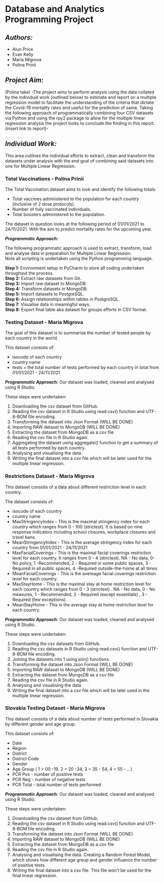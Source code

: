 # Database and Analytics Programming Project #

## *Authors:* ##
- Alun Price
- Evan Kelly
- Maria Migrova
- Polina Prinii


## *Project Aim:* ##
(Polina take)
-The project aims to perform analysis using the data collated by the individual work (outlined below) to estimate and report on a multiple regression model to facilitate the understanding of the criteria that dictate the Covid-19 mortality rates and useful for the prediction of same.
Taking the following approach of programmatically combining four CSV datasets via Python and using the rpy2 package to allow for the multiple linear regression analysis the project looks to conclude the finding in this report. (insert link to report)-  

## *Individual Work:* ##
This area outlines the individual efforts to extract, clean and transform the datasets under analysis with the end goal of combining said datasets into one for Multiple Linear Regression.

### Total Vaccinations - Polina Prinii ###
The Total Vaccination dataset aims to look and identify the following totals:

- Total vaccines administered to the population for each country (inclusive of 2 dose protocols).
- Number of fully vaccinated individuals.
- Total boosters administered to the population.

The dataset in question looks at the following period of 01/01/2021 to 24/11/2021. With the aim to predict mortality rates for the upcoming year.

***Programmatic Approach:***

The following programmatic approach is used to extract, transform, load and analyse data in preparation for Multiple Linear Regression.<br />
Note all scripting is undertaken using the Python programming language.

**Step 1:** Environment setup in PyCharm to store all coding undertaken throughout the process.<br />
**Step 2:** Extract raw datasets from Git. <br />
**Step 3:** Import raw dataset to MongoDB.<br />
**Step 4:** Transform datasets in MongoDB.<br />
**Step 5:** Import datasets to PostgreSQL.<br />
**Step 6:** Assign relationships within tables in PostgreSQL.<br />
**Step 7:** Visualise data in meaningful ways.<br />
**Step 8:** Export final table aka dataset for groups efforts in CSV format. <br />

### Testing Dataset - Maria Migrova ###
The goal of this dataset is to summarise the number of tested people by each country in the world.

This dataset consists of: 
- isocode of each country
- country name
- tests = the total number of tests performed by each country in total from 01/01/2021 - 24/11/2021

***Programmatic Approach:***
Our dataset was loaded, cleaned and analysed using R Studio. 

These steps were undertaken:
1. Downloading the csv dataset from GitHub.
2. Reading the csv dataset in R Studio using read.csv() function and UTF-8-BOM file encoding.
3. Transforming the dataset into Json Format (WILL BE DONE)
4. Importing RAW dataset to MongoDB (WILL BE DONE)
5. Extracting the dataset from MongoDB as a csv file
6. Reading the csv file in R Studio again.
7. Aggregating the dataset using aggregate() function to get a summary of all tests performed by each country.
8. Analysing and visualising the data.
9. Writing the final dataset into a csv file which will be later used for the multiple linear regression.


### Restrictions Dataset - Maria Migrova ###
This dataset consists of a data about different restriction level in each country.

The dataset consists of: 
- isocode of each country
- country name
- MaxStringencyIndex - This is the maximal stringency index for each country which ranges from 0 - 100 (strictest). It is based on nine response indicators including school closures, workplace closures and travel bans.
- MeanStringencyIndex - This is the average stringency index for each country from 01/01/2021 - 24/11/2021
- MaxFacialCoverings - This is the maximal facial coverings restriction level for each country. It ranges from 0 - 4 (strictest). NA - No data, 0- No policy, 1 -Recommended, 2 - Required in some public spaces, 3 - Required in all public spaces, 4 -Required outside-the-home at all times 
- MeanFacialCoverings - This is the avereage facial coverings restriction level for each country.
- MaxStayHome - This is the maximal stay at home restriction level for each country which ranges from 0 - 3 (strictest) . NA - No data, 0 - No measures, 1 - Recommended, 2 - Required (except essentials) , 3 - Required (few exceptions).
- MeanStayHome - This is the average stay at home restriction level for each country.


***Programmatic Approach:***
Our dataset was loaded, cleaned and analysed using R Studio.

These steps were undertaken: 
1. Downloading the csv datasets from GitHub.
2. Reading the csv datasets in R Studio using read.csv() function and UTF-8-BOM file encoding.
3. Joining the datasets into 1 using join() functions.
4. Transforming the dataset into Json Format (WILL BE DONE)
5. Importing RAW dataset to MongoDB (WILL BE DONE)
6. Extracting the dataset from MongoDB as a csv file
7. Reading the csv file in R Studio again.
8. Analysing and visualising the data.
9. Writing the final dataset into a csv file which will be later used in the multiple linear regression.


### Slovakia Testing Dataset - Maria Migrova ###
This dataset consists of a data about number of tests performed in Slovakia by different gender and age group.

This dataset consists of: 
- Date
- Region 
- District
- District Code
- Gender
- Age Group ( 1 = 00 -19, 2 = 20 -34, 3 = 35 - 54, 4 = 55 - ...)
- PCR Pos - number of positive tests
- PCR Neg - number of negative tests
- PCR Total - total number of tests performed

***Programmatic Approach:***
Our dataset was loaded, cleaned and analysed using R Studio.

These steps were undertaken: 
1. Downloading the csv dataset from GitHub.
2. Reading the csv dataset in R Studio using read.csv() function and UTF-8-BOM file encoding.
3. Transforming the dataset into Json Format (WILL BE DONE)
4. Importing RAW dataset to MongoDB (WILL BE DONE)
5. Extracting the dataset from MongoDB as a csv file
6. Reading the csv file in R Studio again.
7. Analysing and visualising the data. Creating a Random Forest Model, which shows how different age group and gender influance the number of positive tests.
9. Writing the final dataset into a csv file. This file won't be used for the final linear regression.




